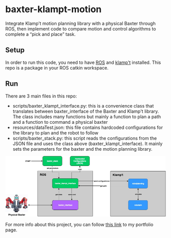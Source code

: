 # baxter-klampt-motion
Integrate Klamp’t motion planning library with a physical Baxter through ROS, then implement code to compare motion and control algorithms to complete a “pick and place” task.

## Setup
In order to run this code, you need to have [ROS](http://wiki.ros.org/kinetic/Installation) and [klamp't](http://motion.pratt.duke.edu/klampt/tutorial_install.html) installed. This repo is a package in your ROS catkin workspace.

## Run
There are 3 main files in this repo:
* scripts/baxter_klampt_interface.py: this is a convenience class that translates between baxter_interface of the Baxter and Klamp't library. The class includes many functions but mainly a function to plan a path and a function to command a physical baxter
* resources/dataTest.json: this file contains hardcoded configurations for the library to plan and the robot to follow
* scripts/baxter_stack.py: this script reads the configurations from the JSON file and uses the class above (baxter_klampt_interface). It mainly sets the parameters for the baxter and the motion planning library.

![System Architecture](https://github.com/SaeedAlRahma/baxter-klampt-motion/blob/master/Detailed%20Baxter%20System%20Diagram.jpg)

For more info about this project, you can follow [this link](https://saeedalrahma.wordpress.com/projects/baxter-dual-arm-motion-and-control/) to my portfolio page.
